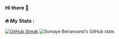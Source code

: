 ### Hi there 👋

### :fire: My Stats :

[![GitHub Streak](http://github-readme-streak-stats.herokuapp.com?user=somaye-beiranvand&theme=dark&background=000000)](https://git.io/streak-stats)
![Somaye Beiranvand's GitHub stats](https://github-readme-stats.vercel.app/api?username=somaye-beiranvand&show_icons=true&theme=vue-dark)

